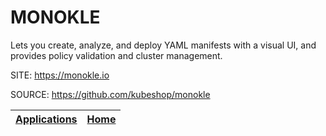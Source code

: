 # MONOKLE

 Lets you create, analyze, and deploy YAML manifests with a visual UI,  and provides policy validation and cluster management.

 SITE: https://monokle.io

 SOURCE: https://github.com/kubeshop/monokle

 | [Applications](https://portable-linux-apps.github.io/apps.html) | [Home](https://portable-linux-apps.github.io)
 | --- | --- |
